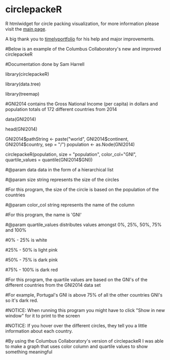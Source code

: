 # circlepackeR
R htmlwidget for circle packing visualization, for more information please visit the [main page](http://jeromefroe.github.io/circlepackeR/).

A big thank you to [timelyportfolio](https://github.com/timelyportfolio) for his help and major improvements.

#Below is an example of the Columbus Collaboratory's new and improved circlepackeR

#Documentation done by Sam Harrell

library(circlepackeR)

library(data.tree)

library(treemap)

#GNI2014 contains the Gross National Income (per capita) in dollars and population totals of 172 different countries from 2014

data(GNI2014)

head(GNI2014)

GNI2014$pathString <- paste("world", 
                            GNI2014$continent, 
                            GNI2014$country, 
                            sep = "/")
population <- as.Node(GNI2014)

circlepackeR(population, size = "population", color_col="GNI", quartile_values = quantile(GNI2014$GNI))

#@param data data in the form of a hierarchical list

#@param size string represents the size of the circles

#For this program, the size of the circle is based on the population of the countries

#@param color_col string represents the name of the column

#For this program, the name is 'GNI'

#@param quartile_values distributes values amongst 0%, 25%, 50%, 75% and 100% 

#0% - 25% is white

#25% - 50% is light pink

#50% - 75% is dark pink

#75% - 100% is dark red

#For this program, the quartile values are based on the GNI's of the different countries from the GNI2014 data set

#For example, Portugal's GNI is above 75% of all the other countries GNI's so it's dark red.

#NOTICE: When running this program you might have to click "Show in new window" for it to print to the screen

#NOTICE: If you hover over the different circles, they tell you a little information about each country.

#By using the Columbus Collaboratory's version of circlepackeR I was able to make a graph that uses color column and quartile values to show something meaningful
